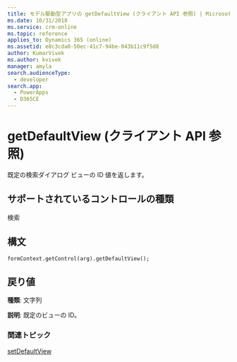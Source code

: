 ```yaml
---
title: モデル駆動型アプリの getDefaultView (クライアント API 参照) | Microsoft Docs
ms.date: 10/31/2018
ms.service: crm-online
ms.topic: reference
applies_to: Dynamics 365 (online)
ms.assetid: e8c3cda0-50ec-41c7-94be-043b11c9f5d8
author: KumarVivek
ms.author: kvivek
manager: amyla
search.audienceType:
  - developer
search.app:
  - PowerApps
  - D365CE
---
```

# <a name="getdefaultview-client-api-reference"></a>getDefaultView (クライアント API 参照)



既定の検索ダイアログ ビューの ID 値を返します。

## <a name="control-types-supported"></a>サポートされているコントロールの種類

検索

## <a name="syntax"></a>構文
 
`formContext.getControl(arg).getDefaultView();`

## <a name="return-value"></a>戻り値

**種類**: 文字列

**説明**: 既定のビューの ID。 


### <a name="related-topics"></a>関連トピック

[setDefaultView](setDefaultView.md)

